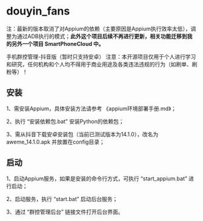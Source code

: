 # douyin_fans
注：最新的版本取消了对Appium的依赖（主要原因是Appium执行效率太低），调整为通过ADB执行的模式；**此外这个项目后续不再进行更新，相关功能迁移到我的另外一个项目 SmartPhoneCloud 中。**

手机群控管理-抖音版（暂时只支持安卓）
注意：本开源项目仅用于个人进行学习和研究，任何机构和个人均不得用于商业用途及各类违法违规的行为（如刷单、刷粉等）！

## 安装

1、需安装Appium，具体安装方法请参考 《appium环境部署手册.md》；

2、执行 “安装依赖包.bat” 安装Python的依赖包；

3、需从抖音下载安卓安装包（当前已测试版本为14.1.0），改名为 aweme_14.1.0.apk 并放置在config目录；



## 启动

1、启动Appium服务，如果是安装的命令行方式，可执行 “start_appium.bat” 进行启动；

2、启动服务，执行 “start.bat” 启动后台服务；

3、通过 “群控管理后台” 链接文件打开后台界面。